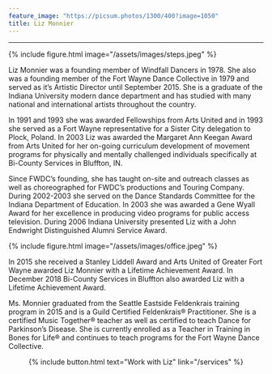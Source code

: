 ```yaml
---
feature_image: "https://picsum.photos/1300/400?image=1050"
title: Liz Monnier
---
```


<hr/>

{% include figure.html image="/assets/images/steps.jpeg" %} 

Liz Monnier was a founding member of Windfall Dancers in 1978.  She also was a founding member of the Fort Wayne Dance Collective in 1979 and served as it’s Artistic Director until September 2015. She is a graduate of the Indiana University modern dance department and has studied with many national and international artists throughout the country.

In 1991 and 1993 she was awarded Fellowships from Arts United and in 1993 she served as a Fort Wayne representative for a Sister City delegation to Plock, Poland.  In 2003 Liz was awarded the Margaret Ann Keegan Award from Arts United for her on-going curriculum development of movement programs for physically and mentally challenged individuals specifically at Bi-County Services in Bluffton, IN. 

Since FWDC’s founding, she has taught on-site and outreach classes as well as choreographed for FWDC’s productions and Touring Company. During 2002-2003 she served on the Dance Standards Committee for the Indiana Department of Education. In 2003 she was awarded a Gene Wyall Award for her excellence in producing video programs for public access television. During 2006 Indiana University presented Liz with a John Endwright Distinguished Alumni Service Award.

{% include figure.html image="/assets/images/office.jpeg" %}

In 2015 she received a Stanley Liddell Award and Arts United of Greater Fort Wayne awarded Liz Monnier with a Lifetime Achievement Award. In December 2018 Bi-County Services in Bluffton also awarded Liz with a Lifetime Achievement Award.

 Ms. Monnier graduated from the Seattle Eastside Feldenkrais training program in 2015 and is a Guild Certified Feldenkrais® Practitioner. She is a certified Music Together® teacher as well as certified to teach Dance for Parkinson’s Disease. She is currently enrolled as a Teacher in Training in Bones for Life® and continues to teach programs for the Fort Wayne Dance Collective. 

<p style="text-align: center;">{% include button.html text="Work with Liz" link="/services" %}</p>
